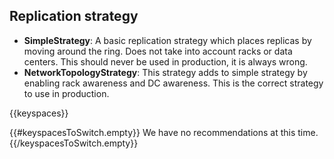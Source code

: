 ## Replication strategy


* **SimpleStrategy**: A basic replication strategy which places replicas by moving around the ring.  Does not take into account racks or data centers.  This should never be used in production, it is always wrong.
* **NetworkTopologyStrategy**: This strategy adds to simple strategy by enabling rack awareness and DC awareness.  This is the correct strategy to use in production.

{{keyspaces}}

{{#keyspacesToSwitch.empty}}
We have no recommendations at this time.
{{/keyspacesToSwitch.empty}}
